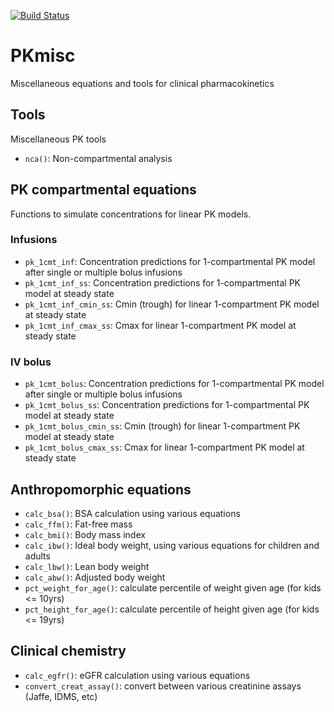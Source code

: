 [![Build Status](https://travis-ci.org/ronkeizer/PKmisc.svg?branch=master)](https://travis-ci.org/ronkeizer/PKmisc)

# PKmisc
Miscellaneous equations and tools for clinical pharmacokinetics

## Tools

Miscellaneous PK tools

- `nca()`: Non-compartmental analysis

## PK compartmental equations

Functions to simulate concentrations for linear PK models.

### Infusions
- `pk_1cmt_inf`: Concentration predictions for 1-compartmental PK model after single or multiple bolus infusions
- `pk_1cmt_inf_ss`: Concentration predictions for 1-compartmental PK model at steady state
- `pk_1cmt_inf_cmin_ss`: Cmin (trough) for linear 1-compartment PK model at steady state
- `pk_1cmt_inf_cmax_ss`: Cmax for linear 1-compartment PK model at steady state

### IV bolus
- `pk_1cmt_bolus`: Concentration predictions for 1-compartmental PK model after single or multiple bolus infusions
- `pk_1cmt_bolus_ss`: Concentration predictions for 1-compartmental PK model at steady state
- `pk_1cmt_bolus_cmin_ss`: Cmin (trough) for linear 1-compartment PK model at steady state
- `pk_1cmt_bolus_cmax_ss`: Cmax for linear 1-compartment PK model at steady state

## Anthropomorphic equations

- `calc_bsa()`: BSA calculation using various equations
- `calc_ffm()`: Fat-free mass
- `calc_bmi()`: Body mass index
- `calc_ibw()`: Ideal body weight, using various equations for children and adults
- `calc_lbw()`: Lean body weight
- `calc_abw()`: Adjusted body weight
- `pct_weight_for_age()`: calculate percentile of weight given age (for kids <= 10yrs)
- `pct_height_for_age()`: calculate percentile of height given age (for kids <= 19yrs)

## Clinical chemistry

- `calc_egfr()`: eGFR calculation using various equations
- `convert_creat_assay()`: convert between various creatinine assays (Jaffe, IDMS, etc)
